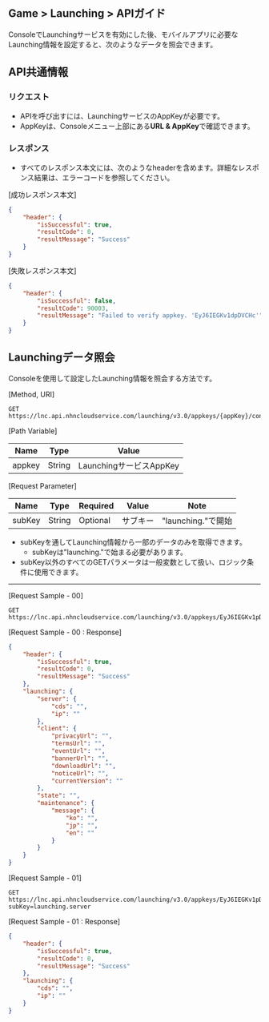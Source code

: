 ## Game > Launching > APIガイド

ConsoleでLaunchingサービスを有効にした後、モバイルアプリに必要なLaunching情報を設定すると、次のようなデータを照会できます。

## API共通情報

### リクエスト

* APIを呼び出すには、LaunchingサービスのAppKeyが必要です。
* AppKeyは、Consoleメニュー上部にある**URL & AppKey**で確認できます。

### レスポンス

* すべてのレスポンス本文には、次のようなheaderを含めます。詳細なレスポンス結果は、エラーコードを参照してください。

[成功レスポンス本文]
```json
{
    "header": {
        "isSuccessful": true,
        "resultCode": 0,
        "resultMessage": "Success"
    }
}
```

[失敗レスポンス本文]
```json
{
    "header": {
        "isSuccessful": false,
        "resultCode": 90003,
        "resultMessage": "Failed to verify appkey. 'EyJ6IEGKv1dpDVCHc'"
    }
}
```


## Launchingデータ照会

Consoleを使用して設定したLaunching情報を照会する方法です。

[Method, URI]

```
GET https://lnc.api.nhncloudservice.com/launching/v3.0/appkeys/{appKey}/configurations
```

[Path Variable]

| Name     | Type    | Value                   |
| ------ | ------ | -------------------- |
| appkey | String | LaunchingサービスAppKey |

[Request Parameter]

| Name     | Type    | Required | Value | Note |
| ------ | ------ | --- |-------------------- | --- |
| subKey | String | Optional | サブキー | "launching."で開始 |

* subKeyを通してLaunching情報から一部のデータのみを取得できます。
    * subKeyは"launching."で始まる必要があります。
* subKey以外のすべてのGETパラメータは一般変数として扱い、ロジック条件に使用できます。

---

[Request Sample - 00]

```
GET https://lnc.api.nhncloudservice.com/launching/v3.0/appkeys/EyJ6IEGKv1pDVCHc/configurations
```

[Request Sample - 00 : Response]

```json
{
    "header": {
        "isSuccessful": true,
        "resultCode": 0,
        "resultMessage": "Success"
    },
    "launching": {
        "server": {
            "cds": "",
            "ip": ""
        },
        "client": {
            "privacyUrl": "",
            "termsUrl": "",
            "eventUrl": "",
            "bannerUrl": "",
            "downloadUrl": "",
            "noticeUrl": "",
            "currentVersion": ""
        },
        "state": "",
        "maintenance": {
            "message": {
                "ko": "",
                "jp": "",
                "en": ""
            }
        }
    }
}
```

[Request Sample - 01]

```
GET https://lnc.api.nhncloudservice.com/launching/v3.0/appkeys/EyJ6IEGKv1pDVCHc/configurations?subKey=launching.server
```

[Request Sample - 01 : Response]

```json
{
    "header": {
        "isSuccessful": true,
        "resultCode": 0,
        "resultMessage": "Success"
    },
    "launching": {
        "cds": "",
        "ip": ""
    }
}
```
